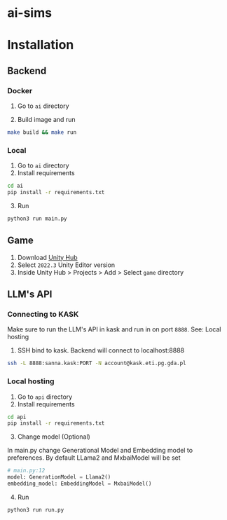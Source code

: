 # ai-sims

# Installation

## Backend

### Docker

1. Go to `ai` directory

2. Build image and run

```sh
make build && make run
```

### Local

1. Go to `ai` directory
2. Install requirements

```sh
cd ai
pip install -r requirements.txt
```

3. Run

```sh
python3 run main.py
```

## Game

1. Download [Unity Hub](https://learn.unity.com/tutorial/install-the-unity-hub-and-editor#)
2. Select `2022.3` Unity Editor version
3. Inside Unity Hub > Projects > Add > Select `game` directory

## LLM's API

### Connecting to KASK

Make sure to run the LLM's API in kask and run in on port `8888`. See: Local hosting

1. SSH bind to kask. Backend will connect to localhost:8888

```sh
ssh -L 8888:sanna.kask:PORT -N account@kask.eti.pg.gda.pl
```



### Local hosting

1. Go to `api` directory
2. Install requirements

```sh
cd api
pip install -r requirements.txt
```

3. Change model (Optional)

In main.py change Generational Model and Embedding model to preferences. By default LLama2 and MxbaiModel will be set

```py
# main.py:12
model: GenerationModel = Llama2()
embedding_model: EmbeddingModel = MxbaiModel()
```

4. Run

```sh
python3 run run.py
```
